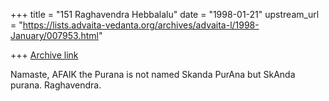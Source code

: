 +++
title = "151 Raghavendra Hebbalalu"
date = "1998-01-21"
upstream_url = "https://lists.advaita-vedanta.org/archives/advaita-l/1998-January/007953.html"

+++
[Archive link](https://lists.advaita-vedanta.org/archives/advaita-l/1998-January/007953.html)

Namaste,
        AFAIK the Purana is not named Skanda PurAna but SkAnda purana.
Raghavendra.

